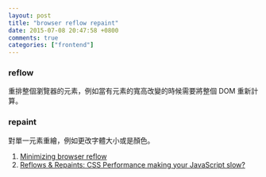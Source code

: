 ```yaml
---
layout: post
title: "browser reflow repaint"
date: 2015-07-08 20:47:58 +0800
comments: true
categories: ["frontend"]
---
```


<!-- more -->

### reflow
重排整個瀏覽器的元素，例如當有元素的寬高改變的時候需要將整個 DOM 重新計算。

### repaint
對單一元素重繪，例如更改字體大小或是顏色。


1. [Minimizing browser reflow]
2. [Reflows & Repaints: CSS Performance making your JavaScript slow?]

[Minimizing browser reflow]:https://developers.google.com/speed/articles/reflow
[Reflows & Repaints: CSS Performance making your JavaScript slow?]:http://www.stubbornella.org/content/2009/03/27/reflows-repaints-css-performance-making-your-javascript-slow/